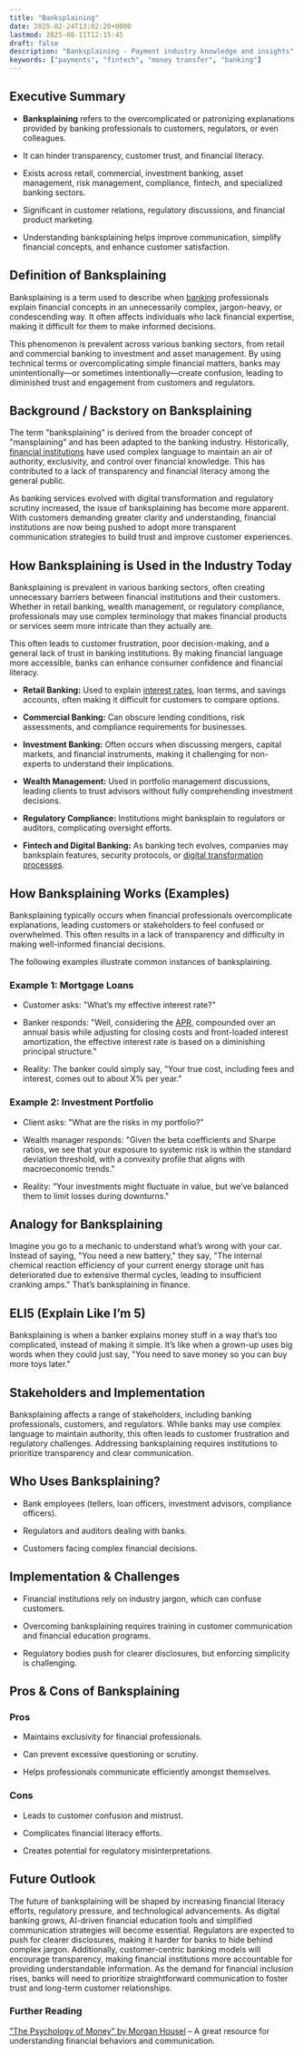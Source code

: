 ```yaml
---
title: "Banksplaining"
date: 2025-02-24T13:02:20+0000
lastmod: 2025-08-11T12:15:45
draft: false
description: "Banksplaining - Payment industry knowledge and insights"
keywords: ["payments", "fintech", "money transfer", "banking"]
---
```


## **Executive Summary**

- **Banksplaining** refers to the overcomplicated or patronizing explanations provided by banking professionals to customers, regulators, or even colleagues.

- It can hinder transparency, customer trust, and financial literacy.

- Exists across retail, commercial, investment banking, asset management, risk management, compliance, fintech, and specialized banking sectors.

- Significant in customer relations, regulatory discussions, and financial product marketing.

- Understanding banksplaining helps improve communication, simplify financial concepts, and enhance customer satisfaction.

## **Definition of Banksplaining**

Banksplaining is a term used to describe when [banking](https://faisalkhanllc.xyz/resources/payments-wiki/b/banking/) professionals explain financial concepts in an unnecessarily complex, jargon-heavy, or condescending way. It often affects individuals who lack financial expertise, making it difficult for them to make informed decisions.

This phenomenon is prevalent across various banking sectors, from retail and commercial banking to investment and asset management. By using technical terms or overcomplicating simple financial matters, banks may unintentionally—or sometimes intentionally—create confusion, leading to diminished trust and engagement from customers and regulators.

## **Background / Backstory on Banksplaining**

The term "banksplaining" is derived from the broader concept of "mansplaining" and has been adapted to the banking industry. Historically, [financial institutions](https://faisalkhanllc.xyz/resources/payments-wiki/f/financial-institution-fi/) have used complex language to maintain an air of authority, exclusivity, and control over financial knowledge. This has contributed to a lack of transparency and financial literacy among the general public.

As banking services evolved with digital transformation and regulatory scrutiny increased, the issue of banksplaining has become more apparent. With customers demanding greater clarity and understanding, financial institutions are now being pushed to adopt more transparent communication strategies to build trust and improve customer experiences.

## **How Banksplaining is Used in the Industry Today**

Banksplaining is prevalent in various banking sectors, often creating unnecessary barriers between financial institutions and their customers. Whether in retail banking, wealth management, or regulatory compliance, professionals may use complex terminology that makes financial products or services seem more intricate than they actually are.

This often leads to customer frustration, poor decision-making, and a general lack of trust in banking institutions. By making financial language more accessible, banks can enhance consumer confidence and financial literacy.

- **Retail Banking:** Used to explain [interest rates](https://faisalkhanllc.xyz/resources/payments-wiki/i/interest/interest-rates/), loan terms, and savings accounts, often making it difficult for customers to compare options.

- **Commercial Banking:** Can obscure lending conditions, risk assessments, and compliance requirements for businesses.

- **Investment Banking:** Often occurs when discussing mergers, capital markets, and financial instruments, making it challenging for non-experts to understand their implications.

- **Wealth Management:** Used in portfolio management discussions, leading clients to trust advisors without fully comprehending investment decisions.

- **Regulatory Compliance:** Institutions might banksplain to regulators or auditors, complicating oversight efforts.

- **Fintech and Digital Banking:** As banking tech evolves, companies may banksplain features, security protocols, or [digital transformation processes](https://faisalkhanllc.xyz/resources/payments-wiki/d/digital-bank/).

## **How Banksplaining Works (Examples)**

Banksplaining typically occurs when financial professionals overcomplicate explanations, leading customers or stakeholders to feel confused or overwhelmed. This often results in a lack of transparency and difficulty in making well-informed financial decisions.

The following examples illustrate common instances of banksplaining.

### **Example 1: Mortgage Loans**

- Customer asks: "What’s my effective interest rate?"

- Banker responds: "Well, considering the [APR](https://faisalkhanllc.xyz/resources/payments-wiki/i/interest/annual-percentage-rate-apr/), compounded over an annual basis while adjusting for closing costs and front-loaded interest amortization, the effective interest rate is based on a diminishing principal structure."

- Reality: The banker could simply say, "Your true cost, including fees and interest, comes out to about X% per year."

### **Example 2: Investment Portfolio**

- Client asks: "What are the risks in my portfolio?"

- Wealth manager responds: "Given the beta coefficients and Sharpe ratios, we see that your exposure to systemic risk is within the standard deviation threshold, with a convexity profile that aligns with macroeconomic trends."

- Reality: "Your investments might fluctuate in value, but we’ve balanced them to limit losses during downturns."

## **Analogy for Banksplaining**

Imagine you go to a mechanic to understand what’s wrong with your car. Instead of saying, "You need a new battery," they say, "The internal chemical reaction efficiency of your current energy storage unit has deteriorated due to extensive thermal cycles, leading to insufficient cranking amps." That’s banksplaining in finance.

## **ELI5 (Explain Like I’m 5)**

Banksplaining is when a banker explains money stuff in a way that’s too complicated, instead of making it simple. It’s like when a grown-up uses big words when they could just say, "You need to save money so you can buy more toys later."

## **Stakeholders and Implementation**

Banksplaining affects a range of stakeholders, including banking professionals, customers, and regulators. While banks may use complex language to maintain authority, this often leads to customer frustration and regulatory challenges. Addressing banksplaining requires institutions to prioritize transparency and clear communication.

## **Who Uses Banksplaining?**

- Bank employees (tellers, loan officers, investment advisors, compliance officers).

- Regulators and auditors dealing with banks.

- Customers facing complex financial decisions.

## **Implementation & Challenges**

- Financial institutions rely on industry jargon, which can confuse customers.

- Overcoming banksplaining requires training in customer communication and financial education programs.

- Regulatory bodies push for clearer disclosures, but enforcing simplicity is challenging.

## **Pros & Cons of Banksplaining**

### **Pros**

- Maintains exclusivity for financial professionals.

- Can prevent excessive questioning or scrutiny.

- Helps professionals communicate efficiently amongst themselves.

### **Cons**

- Leads to customer confusion and mistrust.

- Complicates financial literacy efforts.

- Creates potential for regulatory misinterpretations.

## **Future Outlook**

The future of banksplaining will be shaped by increasing financial literacy efforts, regulatory pressure, and technological advancements. As digital banking grows, AI-driven financial education tools and simplified communication strategies will become essential. Regulators are expected to push for clearer disclosures, making it harder for banks to hide behind complex jargon. Additionally, customer-centric banking models will encourage transparency, making financial institutions more accountable for providing understandable information. As the demand for financial inclusion rises, banks will need to prioritize straightforward communication to foster trust and long-term customer relationships.

### **Further Reading**

["The Psychology of Money" by Morgan Housel](https://www.goodreads.com/book/show/41881472-the-psychology-of-money) – A great resource for understanding financial behaviors and communication.